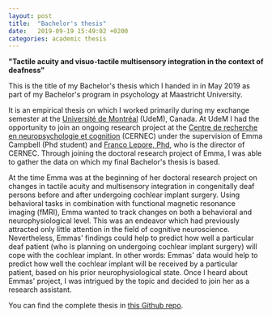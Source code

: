 ```yaml
---
layout: post
title:  "Bachelor's thesis"
date:   2019-09-19 15:49:02 +0200
categories: academic thesis
---
```


__"Tactile acuity and visuo-tactile multisensory integration in the context of deafness"__

This is the title of my Bachelor's thesis which I handed in in May 2019 as part of my Bachelor's program in psychology at Maastricht University.

It is an empirical thesis on which I worked primarily during my exchange semester at the [Université de Montréal](https://www.umontreal.ca/) (UdeM), Canada. At UdeM I had the opportunity to join an ongoing research project at the [Centre de recherche en neuropsychologie et cognition](http://www.cernec.umontreal.ca/Index_f.htm) (CERNEC) under the supervision of Emma Campbell (Phd student) and [Franco Lepore, Phd](https://psy.umontreal.ca/repertoire-departement/vue/lepore-franco/), who is the director of CERNEC. Through joining the doctoral research project of Emma, I was able to gather the data on which my final Bachelor's thesis is based.

At the time Emma was at the beginning of her doctoral research project on changes in tactile acuity and multisensory integration in congenitally deaf persons before and after undergoing cochlear implant surgery. Using behavioral tasks in combination with functional magnetic resonance imaging (fMRI), Emma wanted to track changes on both a behavioral and neurophysiological level. This was an endeavor which had previously attracted only little attention in the field of cognitive neuroscience. Nevertheless,  Emmas' findings could help to predict how well a particular deaf patient (who is planning on undergoing cochlear implant surgery) will cope with the cochlear implant. In other words: Emmas' data would help to predict how well the cochlear implant will be received by a particular patient, based on his prior neurophysiological state. Once I heard about Emmas' project, I was intrigued by the topic and decided to join her as a research assistant.

You can find the complete thesis in [this Github repo](https://github.com/felixschltr/bachelorthesis/blob/master/README.md).

<br/><br/>
